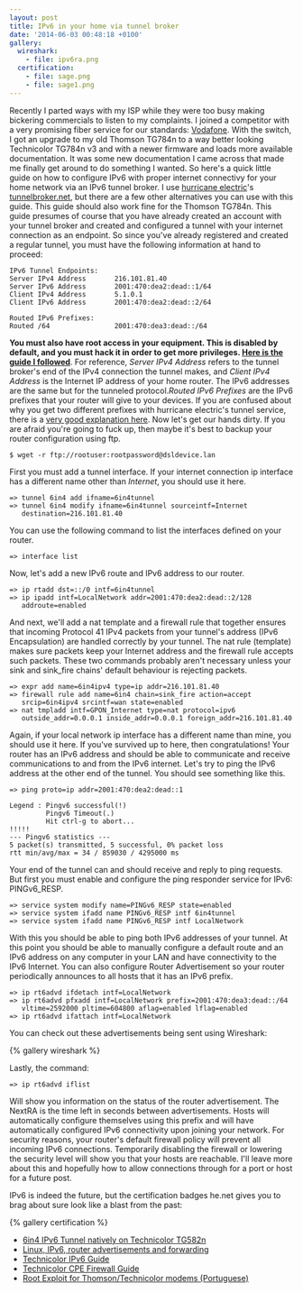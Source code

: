 ```yaml
---
layout: post
title: IPv6 in your home via tunnel broker
date: '2014-06-03 00:48:18 +0100'
gallery:
  wireshark:
    - file: ipv6ra.png
  certification:
    - file: sage.png
    - file: sage1.png
---
```


Recently I parted ways with my ISP while they were too busy making bickering commercials to listen to my complaints. I joined a competitor with a very promising fiber service for our standards: <a href="http://www.vodafone.pt/">Vodafone</a>. With the switch, I got an upgrade to my old Thomson TG784n to a way better looking Technicolor TG784n v3 and with a newer firmware and loads more available documentation. It was some new documentation I came across that made me finally get around to do something I wanted. So here's a quick little guide on how to configure IPv6 with proper internet connectivy for your home network via an IPv6 tunnel broker. I use <a href="http://he.net/">hurricane electric</a>'s <a title="tunnelbroker.net" href="https://tunnelbroker.net/">tunnelbroker.net</a>, but there are a few other alternatives you can use with this guide. This guide should also work fine for the Thomson TG784n. This guide presumes of course that you have already created an account with your tunnel broker and created and configured a tunnel with your internet connection as an endpoint. So since you've already registered and created a regular tunnel, you must have the following information at hand to proceed:

```
IPv6 Tunnel Endpoints:
Server IPv4 Address       216.101.81.40
Server IPv6 Address       2001:470:dea2:dead::1/64
Client IPv4 Address       5.1.0.1
Client IPv6 Address       2001:470:dea2:dead::2/64

Routed IPv6 Prefixes:
Routed /64                2001:470:dea3:dead::/64
```

**You must also have root access in your equipment. This is disabled by default, and you must hack it in order to get more privileges. <a href="http://www.sereno.pt/?p=489">Here is the guide I followed</a>**. For reference, *Server IPv4 Address* refers to the tunnel broker's end of the IPv4 connection the tunnel makes, and *Client IPv4 Address* is the Internet IP address of your home router. The IPv6 addresses are the same but for the tunneled protocol.*Routed IPv6 Prefixes* are the IPv6 prefixes that your router will give to your devices. If you are confused about why you get two different prefixes with hurricane electric's tunnel service, there is a <a href="https://forums.he.net/index.php?topic=1929">very good explanation here</a>. Now let's get our hands dirty. If you are afraid you're going to fuck up, then maybe it's best to backup your router configuration using ftp.

```
$ wget -r ftp://rootuser:rootpassword@dsldevice.lan
```

First you must add a tunnel interface. If your internet connection ip interface has a different name other than *Internet*, you should use it here.

```
=> tunnel 6in4 add ifname=6in4tunnel
=> tunnel 6in4 modify ifname=6in4tunnel sourceintf=Internet
   destination=216.101.81.40
```

You can use the following command to list the interfaces defined on your router.

```
=> interface list
```

Now, let's add a new IPv6 route and IPv6 address to our router.

```
=> ip rtadd dst=::/0 intf=6in4tunnel
=> ip ipadd intf=LocalNetwork addr=2001:470:dea2:dead::2/128
   addroute=enabled
```

And next, we'll add a nat template and a firewall rule that together ensures that incoming Protocol 41 IPv4 packets from your tunnel's address (IPv6 Encapsulation) are handled correctly by your tunnel. The nat rule (template) makes sure packets keep your Internet address and the firewall rule accepts such packets. These two commands probably aren't necessary unless your sink and sink_fire chains' default behaviour is rejecting packets.

```
=> expr add name=6in4ipv4 type=ip addr=216.101.81.40
=> firewall rule add name=6in4 chain=sink_fire action=accept
   srcip=6in4ipv4 srcintf=wan state=enabled
=> nat tmpladd intf=GPON_Internet type=nat protocol=ipv6
   outside_addr=0.0.0.1 inside_addr=0.0.0.1 foreign_addr=216.101.81.40
```

Again, if your local network ip interface has a different name than mine, you should use it here. If you've survived up to here, then congratulations! Your router has an IPv6 address and should be able to communicate and receive communications to and from the IPv6 internet. Let's try to ping the IPv6 address at the other end of the tunnel. You should see something like this.

```
=> ping proto=ip addr=2001:470:dea2:dead::1

Legend : Pingv6 successful(!)
         Pingv6 Timeout(.)
         Hit ctrl-g to abort...
!!!!!
--- Pingv6 statistics ---
5 packet(s) transmitted, 5 successful, 0% packet loss
rtt min/avg/max = 34 / 859030 / 4295000 ms
```

Your end of the tunnel can and should receive and reply to ping requests. But first you must enable and configure the ping responder service for IPv6: PINGv6_RESP.

```
=> service system modify name=PINGv6_RESP state=enabled
=> service system ifadd name PINGv6_RESP intf 6in4tunnel
=> service system ifadd name PINGv6_RESP intf LocalNetwork
```

With this you should be able to ping both IPv6 addresses of your tunnel. At this point you should be able to manually configure a default route and an IPv6 address on any computer in your LAN and have connectivity to the IPv6 Internet. You can also configure Router Advertisement so your router periodically announces to all hosts that it has an IPv6 prefix.

```
=> ip rt6advd ifdetach intf=LocalNetwork
=> ip rt6advd pfxadd intf=LocalNetwork prefix=2001:470:dea3:dead::/64
   vltime=2592000 pltime=604800 aflag=enabled lflag=enabled
=> ip rt6advd ifattach intf=LocalNetwork
```

You can check out these advertisements being sent using Wireshark:

{% gallery wireshark %}

Lastly, the command:

```
=> ip rt6advd iflist
```

Will show you information on the status of the router advertisement. The NextRA is the time left in seconds between advertisements. Hosts will automatically configure themselves using this prefix and will have automatically configured IPv6 connectivity upon joining your network. For security reasons, your router's default firewall policy will prevent all incoming IPv6 connections. Temporarily disabling the firewall or lowering the security level will show you that your hosts are reachable. I'll leave more about this and hopefully how to allow connections through for a port or host for a future post.

IPv6 is indeed the future, but the certification badges he.net gives you to brag about sure look like a blast from the past:

{% gallery certification %}

* <a href="http://community.plus.net/forum/index.php?topic=106578.0">6in4 IPv6 Tunnel natively on Technicolor TG582n</a>
* <a href="http://strugglers.net/~andy/blog/2011/09/04/linux-ipv6-router-advertisements-and-forwarding/">Linux, IPv6, router advertisements and forwarding</a>
* <a href="http://wiki.aa.org.uk/images/2/20/IPv6_AppNote_v4.0_public.pdf">Technicolor IPv6 Guide</a>
* <a href="https://www.fido.net/support/index.php?/Knowledgebase/Article/GetAttachment/618/12156">Technicolor CPE Firewall Guide</a>
* <a href="http://www.sereno.pt/?p=489">Root Exploit for Thomson/Technicolor modems (Portuguese)</a>




